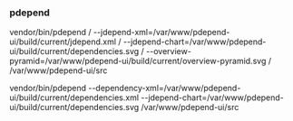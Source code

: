 
### pdepend
vendor/bin/pdepend /
--jdepend-xml=/var/www/pdepend-ui/build/current/jdepend.xml /
--jdepend-chart=/var/www/pdepend-ui/build/current/dependencies.svg /
--overview-pyramid=/var/www/pdepend-ui/build/current/overview-pyramid.svg /
/var/www/pdepend-ui/src


vendor/bin/pdepend --dependency-xml=/var/www/pdepend-ui/build/current/dependencies.xml --jdepend-chart=/var/www/pdepend-ui/build/current/dependencies.svg /var/www/pdepend-ui/src